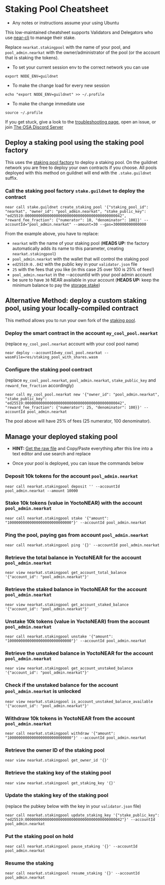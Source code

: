 # Staking Pool Cheatsheet

- Any notes or instructions assume your using Ubuntu

This low-maintained cheatsheet supports Validators and Delegators who use [near-cli](https://github.com/near/near-cli) to manage their stake.

Replace `nearkat.stakingpool` with the name of your pool, and `pool_admin.nearkat` with the owner/administrator of the pool (or the account that is staking the tokens).

- To set your current session env to the correct network you can use
```
export NODE_ENV=guildnet 
```

- To make the change load for every new session
```
echo "export NODE_ENV=guildnet" >> ~/.profile 
```

- To make the change immediate use
```
source ~/.profile
```

If you get stuck, give a look to the [troubleshooting page](https://github.com/nearprotocol/stakewars/blob/master/troubleshooting.md), open an issue, or join [The OSA Discord Server](https://discord.com/invite/t9Kgbvf) 



## Deploy a staking pool using the staking pool factory
This uses the [staking pool factory](https://github.com/near/core-contracts/tree/master/staking-pool-factory) to deploy a staking pool. On the guildnet network you are free to deploy your own contracts if you choose. All pools deployed with this method on guildnet will end with the `.stake.guildnet` suffix.

### Call the staking pool factory `stake.guildnet` to deploy the contract
```
near call stake.guildnet create_staking_pool '{"staking_pool_id": "nearkat", "owner_id": "pool_admin.nearkat", "stake_public_key": "ed25519:00000000000000000000000000000000000000000042", "reward_fee_fraction": {"numerator": 10, "denominator": 100}}' --accountId="pool_admin.nearkat" --amount=30 --gas=300000000000000
```
From the example above, you have to replace:
- `nearkat` with the name of your staking pool (**HEADS UP:** the factory automatically adds its name to this parameter, creating `nearkat.stakingpool`)
- `pool_admin.nearkat` with the wallet that will control the staking pool
- `ed25519:0..042` with the public key in your `validator.json` file
- `25` with the fees that you like (in this case 25 over 100 is 25% of fees!)
- `pool_admin.nearkat` in the --accountId with your pool admin account
- be sure to have `30` NEAR available in your account (**HEADS UP:** keep the minimum balance to pay the [storage stake](https://near.org/papers/the-official-near-white-paper/#economics))

## Alternative Method: deploy a custom staking pool, using your locally-compiled contract
This method allows you to run your own fork of the [staking pool](https://github.com/near/core-contracts/tree/master/staking-pool).

### Deploy the smart contract in the account `my_cool_pool.nearkat`
(replace `my_cool_pool.nearkat` account with your cool pool name)
```
near deploy --accountId=my_cool_pool.nearkat --wasmFile=res/staking_pool_with_shares.wasm
```

### Configure the staking pool contract
(replace `my_cool_pool.nearkat`, `pool_admin.nearkat`, `stake_public_key` and `reward_fee_fraction` accordingly)
```
near call my_cool_pool.nearkat new '{"owner_id": "pool_admin.nearkat", "stake_public_key": "ed25519:00000000000000000000000000000000000000000042", "reward_fee_fraction": {"numerator": 25, "denominator": 100}}' --accountId pool_admin.nearkat
```
The pool above will have 25% of fees (25 numerator, 100 denominator).


## Manage your deployed staking pool

- **HINT:** [Get the raw file](https://raw.githubusercontent.com/near-guildnet/docs/master/Staking_Pool_Cheatsheet.md) and Copy/Paste everything after this line into a text editor and use search and replace

- Once your pool is deployed, you can issue the commands below

### Deposit 10k tokens for the account `pool_admin.nearkat`
```
near call nearkat.stakingpool deposit '' --accountId pool_admin.nearkat --amount 10000
```

### Stake 10k tokens (value in YoctoNEAR) with the account `pool_admin.nearkat`
```
near call nearkat.stakingpool stake '{"amount": "10000000000000000000000000000"}' --accountId pool_admin.nearkat
```

### Ping the pool, paying gas from account `pool_admin.nearkat`
```
near call nearkat.stakingpool ping '{}' --accountId pool_admin.nearkat
```

### Retrieve the total balance in YoctoNEAR for the account `pool_admin.nearkat`
```
near view nearkat.stakingpool get_account_total_balance '{"account_id": "pool_admin.nearkat"}'
```

### Retrieve the staked balance in YoctoNEAR for the account `pool_admin.nearkat`
```
near view nearkat.stakingpool get_account_staked_balance '{"account_id": "pool_admin.nearkat"}'
```

### Unstake 10k tokens (value in YoctoNEAR) from the account `pool_admin.nearkat`
```
near call nearkat.stakingpool unstake '{"amount": "10000000000000000000000000000"}' --accountId pool_admin.nearkat
```

### Retrieve the unstaked balance in YoctoNEAR for the account `pool_admin.nearkat`
```
near view nearkat.stakingpool get_account_unstaked_balance '{"account_id": "pool_admin.nearkat"}'
```

### Check if the unstaked balance for the account `pool_admin.nearkat` is unlocked
```
near view nearkat.stakingpool is_account_unstaked_balance_available '{"account_id": "pool_admin.nearkat"}'
```

### Withdraw 10k tokens in YoctoNEAR from the account `pool_admin.nearkat`
```
near call nearkat.stakingpool withdraw '{"amount": "10000000000000000000000000000"}' --accountId pool_admin.nearkat
```

### Retrieve the owner ID of the staking pool
```
near view nearkat.stakingpool get_owner_id '{}'
```

### Retrieve the staking key of the staking pool
```
near view nearkat.stakingpool get_staking_key '{}'
```

### Update the staking key of the staking pool
(replace the pubkey below with the key in your `validator.json` file)
```
near call nearkat.stakingpool update_staking_key '{"stake_public_key": "ed25519:00000000000000000000000000000000000000000042"}' --accountId pool_admin.nearkat
```

### Put the staking pool on hold
```
near call nearkat.stakingpool pause_staking '{}' --accountId pool_admin.nearkat
```

### Resume the staking
```
near call nearkat.stakingpool resume_staking '{}' --accountId pool_admin.nearkat
```
